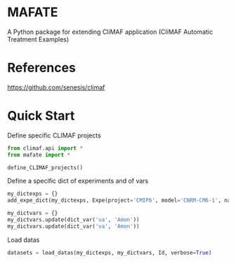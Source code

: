# MAFATE

A Python package for extending CliMAF application (CliMAF Automatic Treatment Examples)

# References

https://github.com/senesis/climaf

# Quick Start

Define specific CLIMAF projects
```python
from climaf.api import *
from mafate import *

define_CLIMAF_projects()
```

Define a specific dict of experiments and of vars
```python
my_dictexps = {}
add_expe_dict(my_dictexps, Expe(project='CMIP6', model='CNRM-CM6-1', name='historical', member=[1], ybeg=2000, yend=2000, marker=',', color='black'))

my_dictvars = {}
my_dictvars.update(dict_var('ua', 'Amon'))
my_dictvars.update(dict_var('va', 'Amon'))
```

Load datas
```python
datasets = load_datas(my_dictexps, my_dictvars, Id, verbose=True)
```

